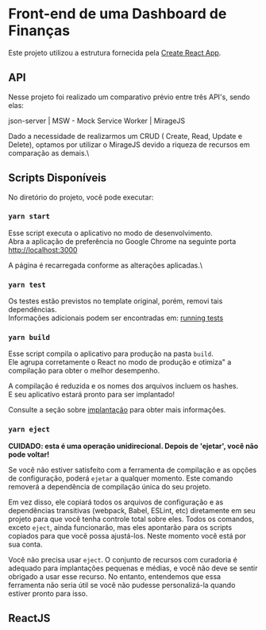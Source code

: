 # Front-end de uma Dashboard de Finanças

Este projeto utilizou a estrutura fornecida pela [Create React App](https://github.com/facebook/create-react-app).

## API

Nesse projeto foi realizado um comparativo prévio entre três API's, sendo elas: 

 json-server | MSW - Mock Service Worker | MirageJS
 
 Dado a necessidade de realizarmos um CRUD ( Create, Read, Update e Delete), optamos por utilizar o MirageJS devido a riqueza de recursos em comparação as demais.\

## Scripts Disponíveis

No diretório do projeto, você pode executar:

### `yarn start`

Esse script executa o aplicativo no modo de desenvolvimento.\
Abra a aplicação de preferência no Google Chrome na seguinte porta [http://localhost:3000](http://localhost:3000)

A página é recarregada conforme as alterações aplicadas.\

### `yarn test`

Os testes estão previstos no template original, porém, removi tais dependências.\
Informações adicionais podem ser encontradas em: [running tests](https://facebook.github.io/create-react-app/docs/running-tests) 

### `yarn build`

Esse script compila o aplicativo para produção na pasta `build`.\
Ele agrupa corretamente o React no modo de produção e otimiza" a compilação para obter o melhor desempenho.

A compilação é reduzida e os nomes dos arquivos incluem os hashes.\
E seu aplicativo estará pronto para ser implantado!

Consulte a seção sobre [implantação](https://facebook.github.io/create-react-app/docs/deployment) para obter mais informações.

### `yarn eject`

**CUIDADO: esta é uma operação unidirecional. Depois de 'ejetar', você não pode voltar!**

Se você não estiver satisfeito com a ferramenta de compilação e as opções de configuração, poderá `ejetar` a qualquer momento. Este comando removerá a dependência de compilação única do seu projeto.

Em vez disso, ele copiará todos os arquivos de configuração e as dependências transitivas (webpack, Babel, ESLint, etc) diretamente em seu projeto para que você tenha controle total sobre eles. Todos os comandos, exceto `eject`, ainda funcionarão, mas eles apontarão para os scripts copiados para que você possa ajustá-los. Neste momento você está por sua conta.

Você não precisa usar `eject`. O conjunto de recursos com curadoria é adequado para implantações pequenas e médias, e você não deve se sentir obrigado a usar esse recurso. No entanto, entendemos que essa ferramenta não seria útil se você não pudesse personalizá-la quando estiver pronto para isso.

## ReactJS

